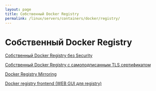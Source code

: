```yaml
---
layout: page
title: Собственный Docker Registry
permalink: /linux/servers/containers/docker/registry/
---
```


# Собственный Docker Registry


[Собственный Docker Registry без Security](/linux/servers/containers/docker/registry/no-security/)

[Собственный Docker Registry с самоподписанным TLS сертификатом](/linux/servers/containers/docker/registry/self-signed-tls-security/)

[Docker Registry Mirroring](/linux/servers/containers/docker/registry/mirroring/)

[Docker registry frontend (WEB GUI для registry)](/linux/servers/containers/docker/registry/web-gui/)